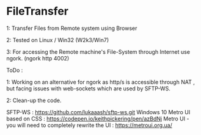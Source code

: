 # FileTransfer

1: Transfer Files from Remote system using Browser 

2: Tested on Linux / Win32 (W2k3/Win7)

3: For accessing the Remote machine's File-System through Internet use ngork. (ngork http 4002)

ToDo :

1: Working on an alternative for ngork as http/s is accessible through NAT , but facing issues with web-sockets which are used by SFTP-WS.

2: Clean-up the code.

SFTP-WS : https://github.com/lukaaash/sftp-ws.git
Windows 10 Metro UI based on CSS : https://codepen.io/keithpickering/pen/azBdNj
Metro UI - you will need to completely rewrite the UI : https://metroui.org.ua/
